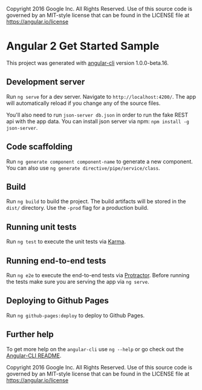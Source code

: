 

Copyright 2016 Google Inc. All Rights Reserved.
Use of this source code is governed by an MIT-style license that can be found in the LICENSE file at https://angular.io/license
                    

# Angular 2 Get Started Sample

This project was generated with [angular-cli](https://github.com/angular/angular-cli) version 1.0.0-beta.16.

## Development server
Run `ng serve` for a dev server. Navigate to `http://localhost:4200/`. The app will automatically reload if you change any of the source files.

You'll also need to run `json-server db.json` in order to run the fake REST api with the app data. You can install json server via npm: `npm install -g json-server`.

## Code scaffolding

Run `ng generate component component-name` to generate a new component. You can also use `ng generate directive/pipe/service/class`.

## Build

Run `ng build` to build the project. The build artifacts will be stored in the `dist/` directory. Use the `-prod` flag for a production build.

## Running unit tests

Run `ng test` to execute the unit tests via [Karma](https://karma-runner.github.io).

## Running end-to-end tests

Run `ng e2e` to execute the end-to-end tests via [Protractor](http://www.protractortest.org/). 
Before running the tests make sure you are serving the app via `ng serve`.

## Deploying to Github Pages

Run `ng github-pages:deploy` to deploy to Github Pages.

## Further help

To get more help on the `angular-cli` use `ng --help` or go check out the [Angular-CLI README](https://github.com/angular/angular-cli/blob/master/README.md).



Copyright 2016 Google Inc. All Rights Reserved.
Use of this source code is governed by an MIT-style license that can be found in the LICENSE file at https://angular.io/license
            
